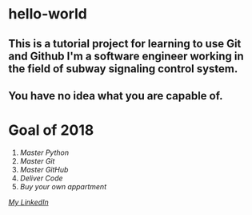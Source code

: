 # hello-world
This is a tutorial project for learning to use Git and Github
I'm a software engineer working in the field of subway signaling control system.
------
**You have no idea what you are capable of.**
------
# Goal of 2018
1. *Master Python*
2. *Master Git*
3. *Master GitHub*
4. *Deliver Code*
5. *Buy your own appartment*

[*My LinkedIn*](www.linkedin.com)
